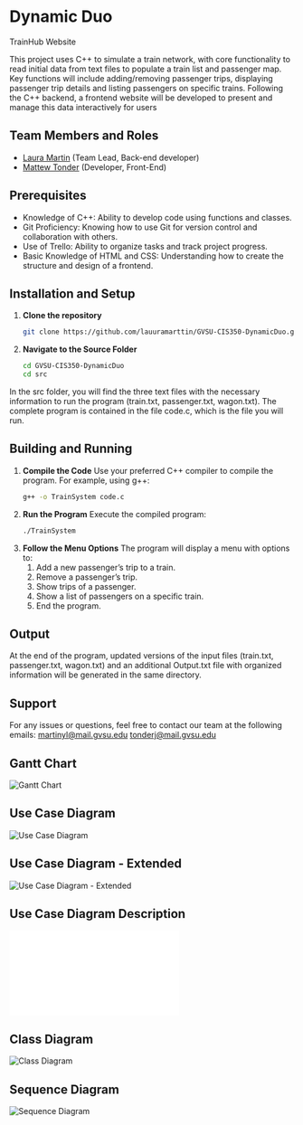 # Dynamic Duo

TrainHub Website

This project uses C++ to simulate a train network, with core functionality to read initial data from text files to populate a train list and passenger map. Key functions will include adding/removing passenger trips, displaying passenger trip details and listing passengers on specific trains. Following the C++ backend, a frontend website will be developed to present and manage this data interactively for users

## Team Members and Roles

* [Laura Martin](https://github.com/lauuramarttin/CIS350-HW2-Martin.git) (Team Lead, Back-end developer)
* [Mattew Tonder](https://github.com/mattonder/mattonder-CIS350-HW2-Tonder.git) (Developer, Front-End) 

## Prerequisites

- Knowledge of C++: Ability to develop code using functions and classes.
- Git Proficiency: Knowing how to use Git for version control and collaboration with others.
- Use of Trello: Ability to organize tasks and track project progress.
- Basic Knowledge of HTML and CSS: Understanding how to create the structure and design of a frontend.

## Installation and Setup
1. **Clone the repository**
   ```bash
   git clone https://github.com/lauuramarttin/GVSU-CIS350-DynamicDuo.git

2. **Navigate to the Source Folder**
   ```bash
   cd GVSU-CIS350-DynamicDuo
   cd src

In the src folder, you will find the three text files with the necessary information to run the program (train.txt, passenger.txt, wagon.txt). The complete program is contained in the file code.c, which is the file you will run.

## Building and Running
1. **Compile the Code**
   Use your preferred C++ compiler to compile the program. For example, using g++:
   ```bash
   g++ -o TrainSystem code.c

2. **Run the Program**
   Execute the compiled program:
   ```bash
   ./TrainSystem

3. **Follow the Menu Options**
   The program will display a menu with options to:
   1. Add a new passenger’s trip to a train.
   2. Remove a passenger’s trip.
   3. Show trips of a passenger.
   4. Show a list of passengers on a specific train.
   5. End the program.

## Output
At the end of the program, updated versions of the input files (train.txt, passenger.txt, wagon.txt) and an additional Output.txt file with organized information will be generated in the same directory.

## Support
For any issues or questions, feel free to contact our team at the following emails:
martinyl@mail.gvsu.edu
tonderj@mail.gvsu.edu
   


## Gantt Chart
![Gantt Chart](artifacts/CIS350_GanttChart.png)

## Use Case Diagram
![Use Case Diagram](artifacts/Usecase_TrainHub.png)

## Use Case Diagram - Extended
![Use Case Diagram - Extended](artifacts/Usecasex_TrainHub.png)

## Use Case Diagram Description
![Use Case Description](artifacts/UseCaseDescription.md)

## Class Diagram
![Class Diagram](artifacts/ClassDiagram.png)

## Sequence Diagram
![Sequence Diagram](artifacts/Sequence_TrainHub.png)
